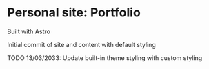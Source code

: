 # Personal site: Portfolio

Built with Astro

Initial commit of site and content with default styling

TODO 13/03/2033: Update built-in theme styling with custom styling